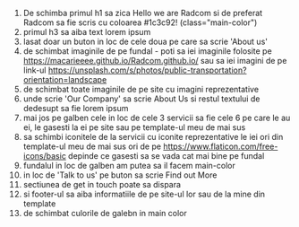 1. De schimba primul h1 sa zica Hello we are Radcom si de preferat Radcom sa fie scris cu coloarea #1c3c92! (class="main-color")
2. primul h3 sa aiba text lorem ipsum
3. lasat doar un buton in loc de cele doua pe care sa scrie 'About us'
4. de schimbat imaginile de pe fundal - poti sa iei imaginile folosite pe https://macarieeee.github.io/Radcom.github.io/ sau sa iei imagini de pe link-ul https://unsplash.com/s/photos/public-transportation?orientation=landscape
5. de schimbat toate imaginile de pe site cu imagini reprezentative
6. unde scrie 'Our Company' sa scrie About <span class="main-color"> Us</span> si restul textului de dedesupt sa fie lorem ipsum
7. mai jos pe galben cele in loc de cele 3 servicii sa fie cele 6 pe care le au ei, le gasesti la ei pe site sau pe template-ul meu de mai sus
8. sa schimbi iconitele de la servicii cu iconite reprezentative le iei ori din template-ul meu de mai sus ori de pe https://www.flaticon.com/free-icons/basic depinde ce gasesti sa se vada cat mai bine pe fundal
9. fundalul in loc de galben am putea sa il facem main-color
10. in loc de 'Talk to us' pe buton sa scrie Find out More
11. sectiunea de get in touch poate sa dispara
12. si footer-ul sa aiba informatiile de pe site-ul lor sau de la mine din template
13. de schimbat culorile de galebn in main color
